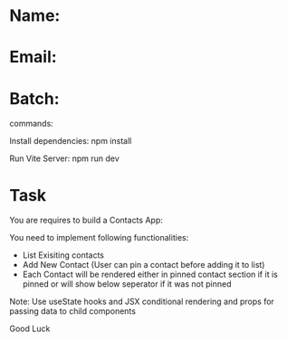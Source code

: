 # Name:

# Email:

# Batch:

commands:

Install dependencies:
npm install

Run Vite Server:
npm run dev

# Task

You are requires to build a Contacts App:

You need to implement following functionalities:

- List Exisiting contacts
- Add New Contact (User can pin a contact before adding it to list)
- Each Contact will be rendered either in pinned contact section if it is pinned or will show below seperator if it was not pinned

Note: Use useState hooks and JSX conditional rendering and props for passing data to child components

Good Luck
